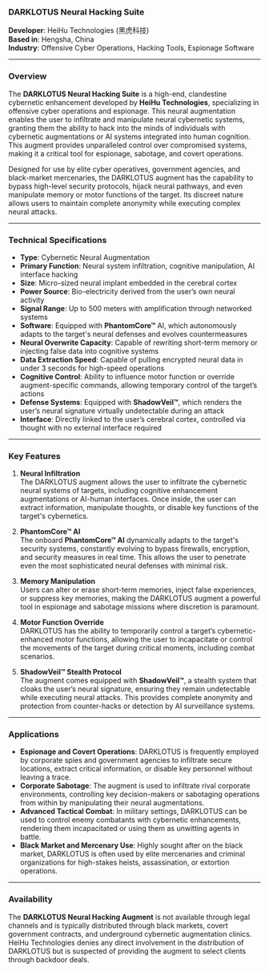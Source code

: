 ### **DARKLOTUS Neural Hacking Suite**

**Developer**: HeiHu Technologies (黑虎科技)  
**Based in**: Hengsha, China  
**Industry**: Offensive Cyber Operations, Hacking Tools, Espionage Software

---

### Overview

The **DARKLOTUS Neural Hacking Suite** is a high-end, clandestine cybernetic enhancement developed by **HeiHu Technologies**, specializing in offensive cyber operations and espionage. This neural augmentation enables the user to infiltrate and manipulate neural cybernetic systems, granting them the ability to hack into the minds of individuals with cybernetic augmentations or AI systems integrated into human cognition. This augment provides unparalleled control over compromised systems, making it a critical tool for espionage, sabotage, and covert operations.

Designed for use by elite cyber operatives, government agencies, and black-market mercenaries, the DARKLOTUS augment has the capability to bypass high-level security protocols, hijack neural pathways, and even manipulate memory or motor functions of the target. Its discreet nature allows users to maintain complete anonymity while executing complex neural attacks.

---

### Technical Specifications

- **Type**: Cybernetic Neural Augmentation  
- **Primary Function**: Neural system infiltration, cognitive manipulation, AI interface hacking  
- **Size**: Micro-sized neural implant embedded in the cerebral cortex  
- **Power Source**: Bio-electricity derived from the user’s own neural activity  
- **Signal Range**: Up to 500 meters with amplification through networked systems  
- **Software**: Equipped with **PhantomCore™** AI, which autonomously adapts to the target's neural defenses and evolves countermeasures  
- **Neural Overwrite Capacity**: Capable of rewriting short-term memory or injecting false data into cognitive systems  
- **Data Extraction Speed**: Capable of pulling encrypted neural data in under 3 seconds for high-speed operations  
- **Cognitive Control**: Ability to influence motor function or override augment-specific commands, allowing temporary control of the target’s actions  
- **Defense Systems**: Equipped with **ShadowVeil™**, which renders the user’s neural signature virtually undetectable during an attack  
- **Interface**: Directly linked to the user’s cerebral cortex, controlled via thought with no external interface required

---

### Key Features

1. **Neural Infiltration**  
   The DARKLOTUS augment allows the user to infiltrate the cybernetic neural systems of targets, including cognitive enhancement augmentations or AI-human interfaces. Once inside, the user can extract information, manipulate thoughts, or disable key functions of the target's cybernetics.

2. **PhantomCore™ AI**  
   The onboard **PhantomCore™ AI** dynamically adapts to the target's security systems, constantly evolving to bypass firewalls, encryption, and security measures in real time. This allows the user to penetrate even the most sophisticated neural defenses with minimal risk.

3. **Memory Manipulation**  
   Users can alter or erase short-term memories, inject false experiences, or suppress key memories, making the DARKLOTUS augment a powerful tool in espionage and sabotage missions where discretion is paramount.

4. **Motor Function Override**  
   DARKLOTUS has the ability to temporarily control a target’s cybernetic-enhanced motor functions, allowing the user to incapacitate or control the movements of the target during critical moments, including combat scenarios.

5. **ShadowVeil™ Stealth Protocol**  
   The augment comes equipped with **ShadowVeil™**, a stealth system that cloaks the user’s neural signature, ensuring they remain undetectable while executing neural attacks. This provides complete anonymity and protection from counter-hacks or detection by AI surveillance systems.

---

### Applications

- **Espionage and Covert Operations**: DARKLOTUS is frequently employed by corporate spies and government agencies to infiltrate secure locations, extract critical information, or disable key personnel without leaving a trace.
- **Corporate Sabotage**: The augment is used to infiltrate rival corporate environments, controlling key decision-makers or sabotaging operations from within by manipulating their neural augmentations.
- **Advanced Tactical Combat**: In military settings, DARKLOTUS can be used to control enemy combatants with cybernetic enhancements, rendering them incapacitated or using them as unwitting agents in battle.
- **Black Market and Mercenary Use**: Highly sought after on the black market, DARKLOTUS is often used by elite mercenaries and criminal organizations for high-stakes heists, assassination, or extortion operations.

---

### Availability

The **DARKLOTUS Neural Hacking Augment** is not available through legal channels and is typically distributed through black markets, covert government contracts, and underground cybernetic augmentation clinics. HeiHu Technologies denies any direct involvement in the distribution of DARKLOTUS but is suspected of providing the augment to select clients through backdoor deals.
